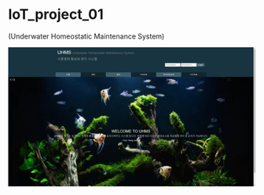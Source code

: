 # IoT_project_01
(Underwater Homeostatic Maintenance System)

![](https://github.com/jun0289jun/IoT_project_01/blob/master/web/img/webpage_previwe.JPG)
